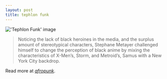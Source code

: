 ```yaml
---
layout: post
title: tephlon funk
---
```


!['Tephlon Funk' image](http://api.ning.com/files/HMrNkLH2ZKN6TEqsiGlH1o45J*P0-CbcDvlWVX3HUe4pxTn3xu3dT8Z1R0nNeIU9YWwS233MzTPonJcRZ2xYfWDWzxU4k*ec/TephlonFunk7Banner.jpg)

> Noticing the lack of black heroines in the media, and the surplus amount of stereotypical characters, Stephane Metayer challenged himself to change the perception of black anime by mixing the characteristics of X-Men’s, Storm, and Metroid’s, Samus with a New York City backdrop.


Read more at [*afropunk*](http://www.afropunk.com/profiles/blogs/feature-upcoming-graphic-novel-anime-series-tephlon-funk).